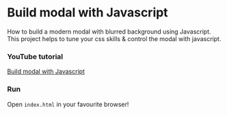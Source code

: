# Build modal with Javascript

How to build a modern modal with blurred background using Javascript. This project
helps to tune your css skills & control the modal with javascript.

### YouTube tutorial

[Build modal with Javascript](https://youtu.be/ywqWtReTFEM)

### Run

Open `index.html` in your favourite browser!
